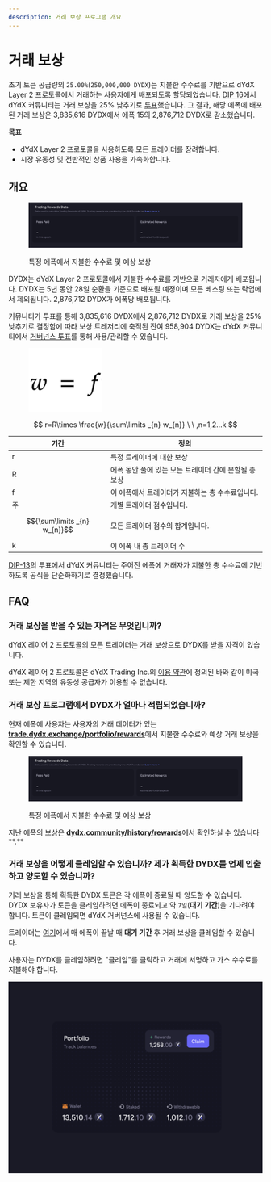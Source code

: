```yaml
---
description: 거래 보상 프로그램 개요
---
```


# 거래 보상

초기 토큰 공급량의 `25.00%`(`250,000,000 DYDX`)는 지불한 수수료를 기반으로 dYdX Layer 2 프로토콜에서 거래하는 사용자에게 배포되도록 할당되었습니다. [DIP 16](https://github.com/dydxfoundation/dip/blob/master/content/dips/DIP-16.md)에서 dYdX 커뮤니티는 거래 보상을 25% 낮추기로 [투표](https://dydx.community/dashboard/proposal/8)했습니다. 그 결과, 해당 에폭에 배포된 거래 보상은 3,835,616 DYDX에서 에폭 15의 2,876,712 DYDX로 감소했습니다.

**목표**

* dYdX Layer 2 프로토콜을 사용하도록 모든 트레이더를 장려합니다.
* 시장 유동성 및 전반적인 상품 사용을 가속화합니다.

## **개요**

<figure><img src="../.gitbook/assets/1-fees-paid-estimated-rewards.png" alt=""><figcaption><p>특정 에폭에서 지불한 수수료 및 예상 보상</p></figcaption></figure>

DYDX는 dYdX Layer 2 프로토콜에서 지불한 수수료를 기반으로 거래자에게 배포됩니다. DYDX는 5년 동안 28일 순환을 기준으로 배포될 예정이며 모든 베스팅 또는 락업에서 제외됩니다. 2,876,712 DYDX가 에폭당 배포됩니다.

커뮤니티가 투표를 통해 3,835,616 DYDX에서 2,876,712 DYDX로 거래 보상을 25% 낮추기로 결정함에 따라 보상 트레저리에 축적된 잔여 958,904 DYDX는 dYdX 커뮤니티에서 [거버넌스 투표](https://docs.dydx.community/dydx-governance/voting-and-governance/governance-parameters)를 통해 사용/관리할 수 있습니다.

<figure><img src="../.gitbook/assets/1-trading-rewards-formula-new.png" alt=""><figcaption></figcaption></figure>

$$ r=R\times \frac{w}{\sum\limits _{n} w_{n}} \ \ ,n=1,2...k $$

| 기간 | 정의 |
| ---------------------------- | ----------------------------------------------------------------------- |
| r | 특정 트레이더에 대한 보상 |
| R | 에폭 동안 풀에 있는 모든 트레이더 간에 분할될 총 보상 |
| f | 이 에폭에서 트레이더가 지불하는 총 수수료입니다. |
| 주 | 개별 트레이더 점수입니다. |
| $${\sum\limits _{n} w_{n}}$$ | 모든 트레이더 점수의 합계입니다. |
| k | 이 에폭 내 총 트레이더 수 |

[DIP-13](https://github.com/dydxfoundation/dip/blob/master/content/dips/DIP-13.md)의 투표에서 dYdX 커뮤니티는 주어진 에폭에 거래자가 지불한 총 수수료에 기반하도록 공식을 단순화하기로 결정했습니다.

## FAQ

### 거래 보상을 받을 수 있는 자격은 무엇입니까?

dYdX 레이어 2 프로토콜의 모든 트레이더는 거래 보상으로 DYDX를 받을 자격이 있습니다.

dYdX 레이어 2 프로토콜은 dYdX Trading Inc.의 [이용 약관](https://dydx.exchange/terms)에 정의된 바와 같이 미국 또는 제한 지역의 유동성 공급자가 이용할 수 없습니다.

### 거래 보상 프로그램에서 DYDX가 얼마나 적립되었습니까?

현재 에폭에 사용자는 사용자의 거래 데이터가 있는 [**trade.dydx.exchange/portfolio/rewards**](https://trade.dydx.exchange/portfolio/rewards)에서 지불한 수수료와 예상 거래 보상을 확인할 수 있습니다.

<figure><img src="../.gitbook/assets/1-fees-paid-estimated-rewards.png" alt=""><figcaption><p>특정 에폭에서 지불한 수수료 및 예상 보상</p></figcaption></figure>

지난 에폭의 보상은 [**dydx.community/history/rewards**](https://dydx.community/history/rewards)에서 확인하실 수 있습니다**.**

### 거래 보상을 어떻게 클레임할 수 있습니까? 제가 획득한 DYDX를 언제 인출하고 양도할 수 있습니까?

거래 보상을 통해 획득한 DYDX 토큰은 각 에폭이 종료될 때 양도할 수 있습니다. DYDX 보유자가 토큰을 클레임하려면 에폭이 종료되고 약 `7일`(**대기 기간**)을 기다려야 합니다. 토큰이 클레임되면 dYdX 거버넌스에 사용될 수 있습니다.

트레이더는 [여기](https://dydx.community/dashboard)에서 매 에폭이 끝날 때 **대기 기간** 후 거래 보상을 클레임할 수 있습니다.

사용자는 DYDX를 클레임하려면 "클레임"를 클릭하고 거래에 서명하고 가스 수수료를 지불해야 합니다.

![보상 포트폴리오 개요](../.gitbook/assets/1-portfolio-overview-rewards.png)
